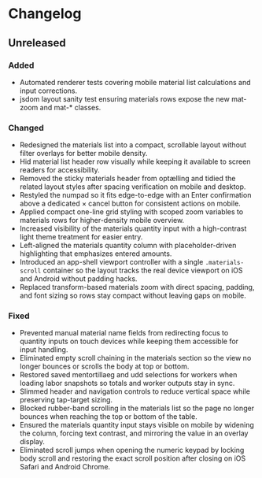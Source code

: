 # Changelog

## Unreleased

### Added
- Automated renderer tests covering mobile material list calculations and input corrections.
- jsdom layout sanity test ensuring materials rows expose the new mat-zoom and mat-* classes.

### Changed
- Redesigned the materials list into a compact, scrollable layout without filter overlays for better mobile density.
- Hid material list header row visually while keeping it available to screen readers for accessibility.
- Removed the sticky materials header from optælling and tidied the related layout styles after spacing verification on mobile and desktop.
- Restyled the numpad so it fits edge-to-edge with an Enter confirmation above a dedicated × cancel button for consistent actions on mobile.
- Applied compact one-line grid styling with scoped zoom variables to materials rows for higher-density mobile overview.
- Increased visibility of the materials quantity input with a high-contrast light theme treatment for easier entry.
- Left-aligned the materials quantity column with placeholder-driven highlighting that emphasizes entered amounts.
- Introduced an app-shell viewport controller with a single `.materials-scroll` container so the layout tracks the real device viewport on iOS and Android without padding hacks.
- Replaced transform-based materials zoom with direct spacing, padding, and font sizing so rows stay compact without leaving gaps on mobile.

### Fixed
- Prevented manual material name fields from redirecting focus to quantity inputs on touch devices while keeping them accessible for input handling.
- Eliminated empty scroll chaining in the materials section so the view no longer bounces or scrolls the body at top or bottom.
- Restored saved mentortillaeg and udd selections for workers when loading labor snapshots so totals and worker outputs stay in sync.
- Slimmed header and navigation controls to reduce vertical space while preserving tap-target sizing.
- Blocked rubber-band scrolling in the materials list so the page no longer bounces when reaching the top or bottom of the table.
- Ensured the materials quantity input stays visible on mobile by widening the column, forcing text contrast, and mirroring the value in an overlay display.
- Eliminated scroll jumps when opening the numeric keypad by locking body scroll and restoring the exact scroll position after closing on iOS Safari and Android Chrome.

